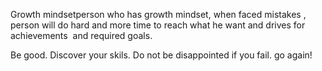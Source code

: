 
Growth mindsetperson who has growth mindset, when faced mistakes , person will do hard and more time to reach what he want and drives for achievements  and required goals. 


Be good.
Discover your skils.
Do not be disappointed if you fail. go again!
